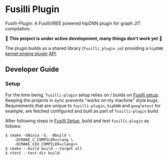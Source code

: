 # Fusilli Plugin

Fusilli-Plugin: A Fusilli/IREE powered hipDNN plugin for graph JIT compilation.

:construction: **This project is under active development, many things don't work yet** :construction:

The plugin builds as a shared library (`fusilli_plugin.so`) providing a `hipDNN` [kernel engine plugin](https://github.com/ROCm/hipDNN/blob/develop/docs/PluginDevelopment.md#creating-a-kernel-engine-plugin) [API](https://github.com/ROCm/hipDNN/blob/839cf6c4bc6fe403d0ef72cb5d7df004e2004743/sdk/include/hipdnn_sdk/plugin/EnginePluginApi.h).

## Developer Guide

### Setup

For the time being, `fusilli-plugin` setup relies on / builds on [Fusilli setup](../sharkfuser/#setup).
Keeping the projects in sync prevents "works on my machine" style bugs.
Requirements that are unique to `fusilli-plugin`, `hipDNN` and `googletest` for
example, are fetched configured and built as part of `fusilli-plugin` build.

After following steps in [Fusilli Setup](../sharkfuser/#setup), build and test
`fusilli-plugin` as follows:
```shell
$ cmake -GNinja -S. -Bbuild \
    -DCMAKE_C_COMPILER=clang \
    -DCMAKE_CXX_COMPILER=clang++
$ cmake --build build --target all
$ ctest --test-dir build
```
